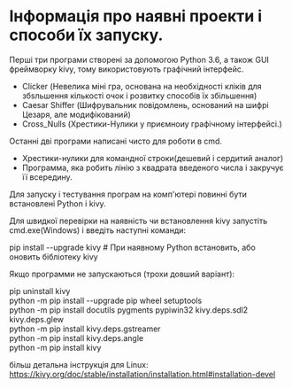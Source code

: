 # Інформація про наявні проекти і способи їх запуску.

Перші три програми створені за допомогою Python 3.6, а також GUI фреймворку kivy, тому використовують графічний інтерфейс.
- Clicker (Невелика міні гра, основана на необхідності кліків для збsльшення кількості очок і розвитку способів їх збільшення)
- Caesar Shiffer (Шифрувальник повідомлень, оснований на шифрі Цезаря, але модифікований)
- Cross_Nulls (Хрестики-Нулики у приємноиу графічному інтерфейсі.)                                                               

Останні дві програми написані чисто для роботи в cmd.
- Хрестики-нулики для командної строки(дешевий і сердитий аналог)
- Программа, яка робить лінію з квадрата введеного числа і закручує її всередину.

Для запуску і тестування програм на комп'ютері повинні бути встановлені Python i kivy.

Для швидкої перевірки на наявність чи встановлення kivy запустіть cmd.exe(Windows) i введіть наступні команди:

pip install --upgrade kivy        # При наявному Python встановить, або оновить бібліотеку kivy

Якщо программи не запускаються (трохи довший варіант):
    
pip uninstall kivy                                                                                 
python -m pip install --upgrade pip wheel setuptools                                                            
python -m pip install docutils pygments pypiwin32 kivy.deps.sdl2 kivy.deps.glew                                  
python -m pip install kivy.deps.gstreamer                                                                   
python -m pip install kivy.deps.angle                                                               
python -m pip install kivy                                                                                      

більш детальна інструкція для Linux: https://kivy.org/doc/stable/installation/installation.html#installation-devel
